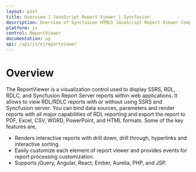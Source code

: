 ```yaml
---
layout: post
title: Overview | JavaScript Report Viewer | Syncfusion
description: Overview of Syncfusion HTML5 JavaScript Report Viewer Component.
platform: js
control: ReportViewer
documentation: ug
api: /api/js/ejreportviewer
---
```


# Overview

The ReportViewer is a visualization control used to display SSRS, RDL, RDLC, and Syncfusion Report Server reports within web applications. It allows to view RDL/RDLC reports with or without using SSRS and Syncfusion server. You can bind data sources, parameters and render reports with all major capabilities of RDL reporting and export the report to PDF, Excel, CSV, WORD, PowerPoint, and HTML formats. 
Some of the key features are,

* Renders interactive reports with drill down, drill through, hyperlinks and interactive sorting. 
* Easily customize each element of report viewer and provides events for report processing customization.
* Supports jQuery, Angular, React, Ember, Aurelia, PHP, and JSP.